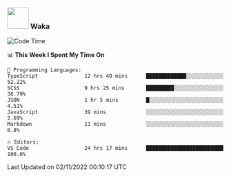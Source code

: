 ### <img src="https://media.giphy.com/media/VgCDAzcKvsR6OM0uWg/giphy.gif" width="50"> Waka

  <!--START_SECTION:waka-->
![Code Time](http://img.shields.io/badge/Code%20Time-1%2C006%20hrs%2011%20mins-blue)

📊 **This Week I Spent My Time On** 

```text
💬 Programming Languages: 
TypeScript               12 hrs 40 mins      █████████████░░░░░░░░░░░░   52.22% 
SCSS                     9 hrs 25 mins       █████████░░░░░░░░░░░░░░░░   38.79% 
JSON                     1 hr 5 mins         █░░░░░░░░░░░░░░░░░░░░░░░░   4.51% 
JavaScript               39 mins             ░░░░░░░░░░░░░░░░░░░░░░░░░   2.69% 
Markdown                 11 mins             ░░░░░░░░░░░░░░░░░░░░░░░░░   0.8%

🔥 Editors: 
VS Code                  24 hrs 17 mins      █████████████████████████   100.0%

```


 Last Updated on 02/11/2022 00:10:17 UTC
<!--END_SECTION:waka-->
